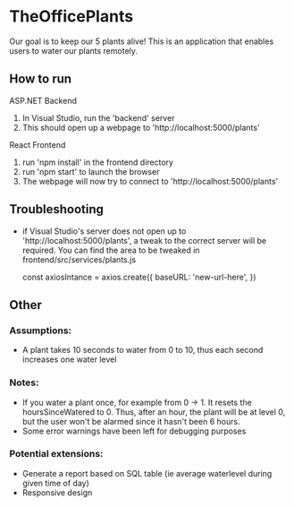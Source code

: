 # TheOfficePlants

Our goal is to keep our 5 plants alive! This is an application that enables users to water our plants remotely.

## How to run
ASP.NET Backend
1. In Visual Studio, run the 'backend' server
2. This should open up a webpage to 'http://localhost:5000/plants' 

React Frontend
1. run 'npm install' in the frontend directory
2. run 'npm start' to launch the browser
3. The webpage will now try to connect to 'http://localhost:5000/plants'


## Troubleshooting
* if Visual Studio's server does not open up to 'http://localhost:5000/plants', a tweak to the correct server will be required.
You can find the area to be tweaked in frontend/src/services/plants.js 

    const axiosIntance = axios.create({
        baseURL: 'new-url-here',
    })

## Other
### Assumptions:
- A plant takes 10 seconds to water from 0 to 10, thus each second increases one water level

### Notes:
- If you water a plant once, for example from 0 -> 1. It resets the hoursSinceWatered to 0. Thus, after an hour, the plant will be at level 0, but the user won't be alarmed since it hasn't been 6 hours. 
- Some error warnings have been left for debugging purposes

### Potential extensions:
- Generate a report based on SQL table (ie average waterlevel during given time of day)
- Responsive design
